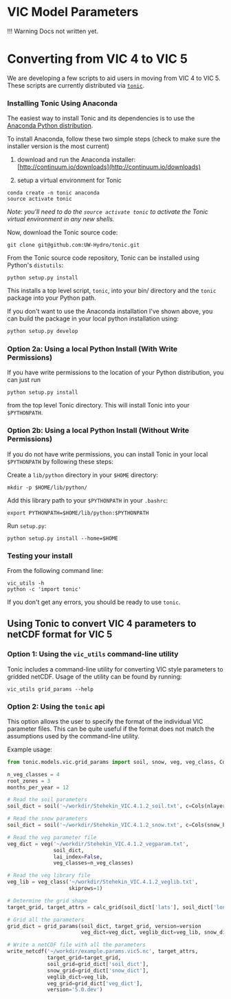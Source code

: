 # VIC Model Parameters

!!! Warning
    Docs not written yet.

# Converting from VIC 4 to VIC 5

We are developing a few scripts to aid users in moving from VIC 4 to VIC 5.  These scripts are currently distributed via [`tonic`](https://github.com/UW-Hydro/tonic).

### Installing Tonic Using Anaconda

The easiest way to install Tonic and its dependencies is to use the [Anaconda Python distribution](https://store.continuum.io/cshop/anaconda/).

To install Anaconda, follow these two simple steps (check to make sure the installer version is the most current)

1.  download and run the Anaconda installer:  [http://continuum.io/downloads](http://continuum.io/downloads)

2.  setup a virtual environment for Tonic
```shell
conda create -n tonic anaconda
source activate tonic
```

*Note:  you'll need to do the `source activate tonic` to activate the Tonic virtual environment in any new shells.*

Now, download the Tonic source code:

```shell
git clone git@github.com:UW-Hydro/tonic.git
```

From the Tonic source code repository, Tonic can be installed using Python's `distutils`:

```shell
python setup.py install
```

This installs a top level script, `tonic`, into your bin/ directory and the `tonic` package into your Python path.

If you don't want to use the Anaconda installation I've shown above, you can build the package in your local python installation using:
```python
python setup.py develop
```

### Option 2a:  Using a local Python Install (With Write Permissions)

If you have write permissions to the location of your Python distribution, you can just run

```shell
python setup.py install
```

from the top level Tonic directory.  This will install Tonic into your `$PYTHONPATH`.

### Option 2b:  Using a local Python Install (Without Write Permissions)

If you do not have write permissions, you can install Tonic in your local `$PYTHONPATH` by following these steps:

Create a `lib/python` directory in your `$HOME` directory:

```shell
mkdir -p $HOME/lib/python/
```

Add this library path to your `$PYTHONPATH` in your `.bashrc`:

```shell
export PYTHONPATH=$HOME/lib/python:$PYTHONPATH
```

Run `setup.py`:

```shell
python setup.py install --home=$HOME
```

### Testing your install

From the following command line:

```shell
vic_utils -h
python -c 'import tonic'
```

If you don't get any errors, you should be ready to use `tonic`.

## Using Tonic to convert VIC 4 parameters to netCDF format for VIC 5

### Option 1: Using the `vic_utils` command-line utility

Tonic includes a command-line utility for converting VIC style parameters to gridded netCDF. Usage of the utility can be found by running:

```shell
vic_utils grid_params --help
```

### Option 2: Using the `tonic` api

This option allows the user to specify the format of the individual VIC parameter files.  This can be quite useful if the format does not match the assumptions used by the command-line utility.

Example usage:

```Python
from tonic.models.vic.grid_params import soil, snow, veg, veg_class, Cols, Desc

n_veg_classes = 4
root_zones = 3
months_per_year = 12

# Read the soil parameters
soil_dict = soil('~/workdir/Stehekin_VIC.4.1.2_soil.txt', c=Cols(nlayers=3))

# Read the snow parameters
soil_dict = soil('~/workdir/Stehekin_VIC.4.1.2_snow.txt', c=Cols(snow_bands=5))

# Read the veg parameter file
veg_dict = veg('~/workdir/Stehekin_VIC.4.1.2_vegparam.txt',
               soil_dict,
               lai_index=False,
               veg_classes=n_veg_classes)

# Read the veg library file
veg_lib = veg_class('~/workdir/Stehekin_VIC.4.1.2_veglib.txt',
                    skiprows=1)

# Determine the grid shape
target_grid, target_attrs = calc_grid(soil_dict['lats'], soil_dict['lons'])

# Grid all the parameters
grid_dict = grid_params(soil_dict, target_grid, version=version
                        veg_dict=veg_dict, veglib_dict=veg_lib, snow_dict=snow_dict)

# Write a netCDF file with all the parameters
write_netcdf('~/workdir/example.params.vic5.nc', target_attrs,
             target_grid=target_grid,
             soil_grid=grid_dict['soil_dict'],
             snow_grid=grid_dict['snow_dict'],
             veglib_dict=veg_lib,
             veg_grid=grid_dict['veg_dict'],
             version='5.0.dev')
```
